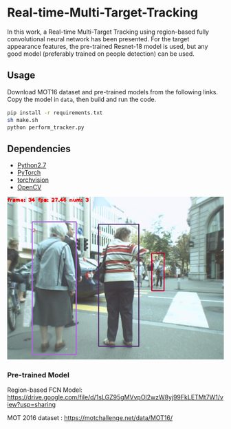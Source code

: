 # Real-time-Multi-Target-Tracking

In this work, a Real-time Multi-Target Tracking using region-based fully convolutional neural network has been presented.
For the target appearance features, the pre-trained Resnet-18 model is used, but any good model (preferably trained on people detection) can be used.
## Usage

Download MOT16 dataset and pre-trained models from the following links. Copy the model in `data`, then build and run the code. 

```bash
pip install -r requirements.txt
sh make.sh
python perform_tracker.py
```


## Dependencies
- [Python2.7](https://www.anaconda.com/download/#linux)
- [PyTorch](http://pytorch.org/)
- [torchvision](http://pytorch.org/docs/master/torchvision)
- [OpenCV](https://opencv.org/)


![](https://github.com/BehzadBozorgtabar/Real-time-Multi-Target-Tracking/blob/master/Tracker_Screenshot.png)


### Pre-trained Model

Region-based FCN Model: https://drive.google.com/file/d/1sLGZ95gMVvpOl2wzW8yj99FkLETMt7W1/view?usp=sharing

MOT 2016 dataset : https://motchallenge.net/data/MOT16/
